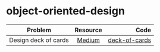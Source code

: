 # object-oriented-design

| Problem        | Resource           | Code  |
| -------------- |:--------------:| -----:|
| Design deck of cards       | [Medium](https://medium.com/@anthonytapias/build-a-deck-of-cards-with-oo-python-c41913a744d3)  | [deck-of-cards](https://github.com/Suyash906/object-oriented-design/tree/master/questions/python/deck-of-cards) |
